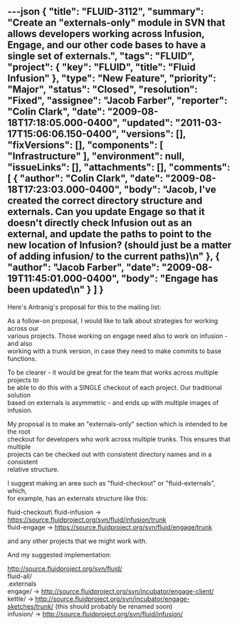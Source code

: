---json
{
  "title": "FLUID-3112",
  "summary": "Create an \"externals-only\" module in SVN that allows developers working across Infusion, Engage, and our other code bases to have a single set of externals.",
  "tags": "FLUID",
  "project": {
    "key": "FLUID",
    "title": "Fluid Infusion"
  },
  "type": "New Feature",
  "priority": "Major",
  "status": "Closed",
  "resolution": "Fixed",
  "assignee": "Jacob Farber",
  "reporter": "Colin Clark",
  "date": "2009-08-18T17:18:05.000-0400",
  "updated": "2011-03-17T15:06:06.150-0400",
  "versions": [],
  "fixVersions": [],
  "components": [
    "Infrastructure"
  ],
  "environment": null,
  "issueLinks": [],
  "attachments": [],
  "comments": [
    {
      "author": "Colin Clark",
      "date": "2009-08-18T17:23:03.000-0400",
      "body": "Jacob, I've created the correct directory structure and externals. Can you update Engage so that it doesn't directly check Infusion out as an external, and update the paths to point to the new location of Infusion? (should just be a matter of adding infusion/ to the current paths)\n"
    },
    {
      "author": "Jacob Farber",
      "date": "2009-08-19T11:45:01.000-0400",
      "body": "Engage has been updated\n"
    }
  ]
}
---
Here's Antranig's proposal for this to the mailing list:

As a follow-on proposal, I would like to talk about strategies for working across our\
various projects. Those working on engage need also to work on infusion - and also\
working with a trunk version, in case they need to make commits to base functions.

To be clearer - it would be great for the team that works across multiple projects to\
be able to do this with a SINGLE checkout of each project. Our traditional solution\
based on externals is asymmetric - and ends up with multiple images of infusion.

My proposal is to make an "externals-only" section which is intended to be the root\
checkout for developers who work across multiple trunks. This ensures that multiple\
projects can be checked out with consistent directory names and in a consistent\
relative structure.

I suggest making an area such as "fluid-checkout" or "fluid-externals", which,\
for example, has an externals structure like this:

fluid-checkout\\
&#x20;fluid-infusion -> <https://source.fluidproject.org/svn/fluid/infusion/trunk>\
fluid-engage -> <https://source.fluidproject.org/svn/fluid/engage/trunk>

and any other projects that we might work with.

And my suggested implementation:

<http://source.fluidproject.org/svn/fluid/>\
fluid-all/\
.externals\
engage/    -> <http://source.fluidproject.org/svn/incubator/engage-client/>\
kettle/        -> <http://source.fluidproject.org/svn/incubator/engage-sketches/trunk/> (this should probably be renamed soon)\
infusion/    -> <http://source.fluidproject.org/svn/fluid/infusion/>

        